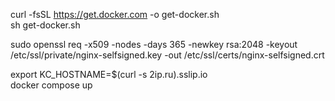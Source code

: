 curl -fsSL https://get.docker.com -o get-docker.sh  
sh get-docker.sh

sudo openssl req -x509 -nodes -days 365 -newkey rsa:2048 -keyout /etc/ssl/private/nginx-selfsigned.key -out /etc/ssl/certs/nginx-selfsigned.crt


export KC_HOSTNAME=$(curl -s 2ip.ru).sslip.io  
docker compose up
